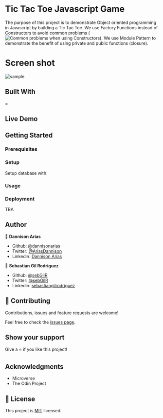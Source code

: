 # Tic Tac Toe Javascript Game

The purpose of this project is to demonstrate Object oriented programming in Javascript by building a Tic Tac Toe. We use Factory Functions instead of Constructors to avoid common problems (![Common problems when using Constructors](http://programmersought.com/article/1489923583/;jsessionid=F19A3E3A71789826419AE74550D104A2)). We use Module Pattern to demonstrate the benefit of using private and public functions (closure). 

# Screen shot
![sample](ss.png)

## Built With

=
## Live Demo


## Getting Started



### Prerequisites



### Setup

Setup database with:
### Usage
### Deployment

TBA

## Author

👤 **Dannison Arias**

- Github: [@dannisonarias](https://github.com/dannisonarias)
- Twitter: [@AriasDannison](https://twitter.com/AriasDannison)
- Linkedin: [Dannison Arias](https://www.linkedin.com/in/dannison-arias-777919190/)

👤 **Sebastian Gil Rodriguez**

- Github: [@sebGilR](https://github.com/sebGilR)
- Twitter: [@sebGilR](https://twitter.com/sebGilR)
- Linkedin: [sebastiangilrodriguez](https://www.linkedin.com/in/sebastiangilrodriguez)
## 🤝 Contributing

Contributions, issues and feature requests are welcome!

Feel free to check the [issues page](issues/).

## Show your support

Give a ⭐️ if you like this project!

## Acknowledgments

- Microverse
- The Odin Project

## 📝 License

This project is [MIT](./license.md) licensed.
